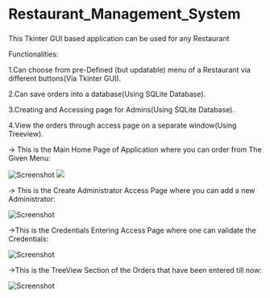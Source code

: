 # Restaurant_Management_System
###

This Tkinter GUI based application can be used for any Restaurant

Functionalities:

1.Can choose from pre-Defined (but updatable) menu of a Restaurant via different buttons(Via Tkinter GUI).

2.Can save orders into a database(Using SQLite Database).

3.Creating and Accessing page for Admins(Using SQLite Database).

4.View the orders through access page on a separate window(Using Treeview).

-> This is the Main Home Page of Application where you can order from The Given Menu:

![Screenshot](https://valiant-terminator.github.io/Restaurant_Management_Syatem/Ordering_Page.jpeg)
<img src="https://valiant-terminator.github.io/Restaurant_Management_Syatem/Ordering_Page.jpeg">

-> This is the Create Administrator Access Page where you can add a new Administrator:

![Screenshot](https://valiant-terminator.github.io/Restaurant_Management_System/Create_Adiministrator.jpeg)

->This is the Credentials Entering Access Page where one can validate the Credentials:

![Screenshot](https://valiant-terminator.github.io/Restaurant_Management_System/Enter_Credentials.jpeg)

->This is the TreeView Section of the Orders that have been entered till now:

![Screenshot](https://valiant-terminator.github.io/Restaurant_Management_System/Restaurant_Treeview.jpeg)
